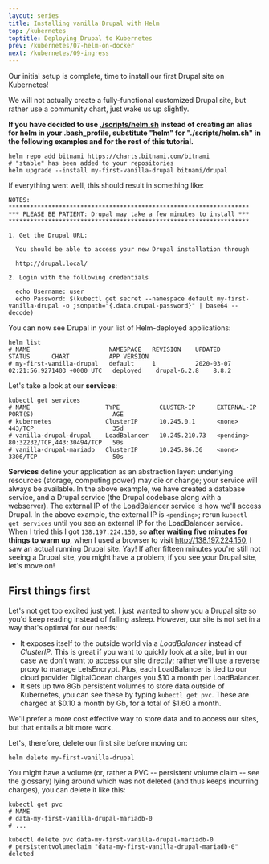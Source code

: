 ```yaml
---
layout: series
title: Installing vanilla Drupal with Helm
top: /kubernetes
toptitle: Deploying Drupal to Kubernetes
prev: /kubernetes/07-helm-on-docker
next: /kubernetes/09-ingress
---
```


Our initial setup is complete, time to install our first Drupal site on Kubernetes!

We will not actually create a fully-functional customized Drupal site, but rather use a community chart, just wake us up slightly.

**If you have decided to use [./scripts/helm.sh](https://github.com/dcycle/dcycle-kube-helper/blob/master/scripts/helm.sh) instead of creating an alias for helm in your .bash_profile, substitute "helm" for "./scripts/helm.sh" in the following examples and for the rest of this tutorial.**

    helm repo add bitnami https://charts.bitnami.com/bitnami
    # "stable" has been added to your repositories
    helm upgrade --install my-first-vanilla-drupal bitnami/drupal

If everything went well, this should result in something like:

    NOTES:
    *******************************************************************
    *** PLEASE BE PATIENT: Drupal may take a few minutes to install ***
    *******************************************************************

    1. Get the Drupal URL:

      You should be able to access your new Drupal installation through

      http://drupal.local/

    2. Login with the following credentials

      echo Username: user
      echo Password: $(kubectl get secret --namespace default my-first-vanilla-drupal -o jsonpath="{.data.drupal-password}" | base64 --decode)

You can now see Drupal in your list of Helm-deployed applications:

    helm list
    # NAME                   	NAMESPACE	REVISION	UPDATED                              	STATUS  	CHART       	APP VERSION
    # my-first-vanilla-drupal	default  	1       	2020-03-07 02:21:56.9271403 +0000 UTC	deployed	drupal-6.2.8	8.8.2

Let's take a look at our **services**:

    kubectl get services
    # NAME                     TYPE           CLUSTER-IP      EXTERNAL-IP   PORT(S)                      AGE
    # kubernetes               ClusterIP      10.245.0.1      <none>        443/TCP                      35d
    # vanilla-drupal-drupal    LoadBalancer   10.245.210.73   <pending>     80:32232/TCP,443:30494/TCP   50s
    # vanilla-drupal-mariadb   ClusterIP      10.245.86.36    <none>        3306/TCP                     50s

**Services** define your application as an abstraction layer: underlying resources (storage, computing power) may die or change; your service will always be available. In the above example, we have created a database service, and a Drupal service (the Drupal codebase along with a webserver). The external IP of the LoadBalancer service is how we'll access Drupal. In the above example, the external IP is `<pending>`; rerun `kubectl get services` until you see an external IP for the LoadBalancer service. When I tried this I got `138.197.224.150`, so **after waiting five minutes for things to warm up**, when I used a browser to visit http://138.197.224.150, I saw an actual running Drupal site. Yay! If after fifteen minutes you're still not seeing a Drupal site, you might have a problem; if you see your Drupal site, let's move on!

First things first
-----

Let's not get too excited just yet. I just wanted to show you a Drupal site so you'd keep reading instead of falling asleep. However, our site is not set in a way that's optimal for our needs:

* It exposes itself to the outside world via a _LoadBalancer_ instead of _ClusterIP_. This is great if you want to quickly look at a site, but in our case we don't want to access our site directly; rather we'll use a reverse proxy to manage LetsEncrypt. Plus, each LoadBalancer is tied to our cloud provider DigitalOcean charges you $10 a month per LoadBalancer.
* It sets up two 8Gb persistent volumes to store data outside of Kubernetes, you can see these by typing `kubectl get pvc`. These are charged at $0.10 a month by Gb, for a total of $1.60 a month.

We'll prefer a more cost effective way to store data and to access our sites, but that entails a bit more work.

Let's, therefore, delete our first site before moving on:

    helm delete my-first-vanilla-drupal

You might have a volume (or, rather a PVC -- persistent volume claim -- see the glossary) lying around which was not deleted (and thus keeps incurring charges), you can delete it like this:

    kubectl get pvc
    # NAME
    # data-my-first-vanilla-drupal-mariadb-0
    # ...

    kubectl delete pvc data-my-first-vanilla-drupal-mariadb-0
    # persistentvolumeclaim "data-my-first-vanilla-drupal-mariadb-0" deleted
